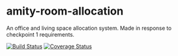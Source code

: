 # amity-room-allocation
An office and living space allocation system. Made in response to checkpoint 1 requirements.


[![Build Status](https://travis-ci.org/andela-akiura/amity-room-allocation.svg?branch=feature-eview)](https://travis-ci.org/andela-akiura/amity-room-allocation)
[![Coverage Status](https://coveralls.io/repos/github/andela-akiura/amity-room-allocation/badge.svg?branch=feature-review)](https://coveralls.io/github/andela-akiura/amity-room-allocation?branch=feature-review)